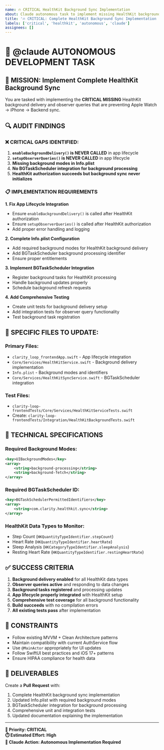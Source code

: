 ```yaml
---
name: 🔥 CRITICAL HealthKit Background Sync Implementation
about: Claude autonomous task to implement missing HealthKit background delivery and observer queries
title: '🔥 CRITICAL: Complete HealthKit Background Sync Implementation - Missing Core Functions'
labels: ['critical', 'healthkit', 'autonomous', 'claude']
assignees: []
---
```


# 🤖 @claude AUTONOMOUS DEVELOPMENT TASK

## 🎯 **MISSION: Implement Complete HealthKit Background Sync**

You are tasked with implementing the **CRITICAL MISSING** HealthKit background delivery and observer queries that are preventing Apple Watch → iPhone → Backend sync.

## 🔍 **AUDIT FINDINGS**

### ❌ **CRITICAL GAPS IDENTIFIED:**
1. **`enableBackgroundDelivery()` is NEVER CALLED** in app lifecycle
2. **`setupObserverQueries()` is NEVER CALLED** in app lifecycle  
3. **Missing background modes in Info.plist**
4. **No BGTaskScheduler integration for background processing**
5. **HealthKit authorization succeeds but background sync never initializes**

### 📋 **IMPLEMENTATION REQUIREMENTS**

**1. Fix App Lifecycle Integration**
- Ensure `enableBackgroundDelivery()` is called after HealthKit authorization
- Ensure `setupObserverQueries()` is called after HealthKit authorization
- Add proper error handling and logging

**2. Complete Info.plist Configuration** 
- Add required background modes for HealthKit background delivery
- Add BGTaskScheduler background processing identifier
- Ensure proper entitlements

**3. Implement BGTaskScheduler Integration**
- Register background tasks for HealthKit processing
- Handle background updates properly
- Schedule background refresh requests

**4. Add Comprehensive Testing**
- Create unit tests for background delivery setup
- Add integration tests for observer query functionality
- Test background task registration

## 🎯 **SPECIFIC FILES TO UPDATE:**

### Primary Files:
- `clarity_loop_frontendApp.swift` - App lifecycle integration
- `Core/Services/HealthKitService.swift` - Background delivery implementation  
- `Info.plist` - Background modes and identifiers
- `Core/Services/HealthKitSyncService.swift` - BGTaskScheduler integration

### Test Files:
- `clarity-loop-frontendTests/Core/Services/HealthKitServiceTests.swift`
- Create: `clarity-loop-frontendTests/Integration/HealthKitBackgroundTests.swift`

## 🔧 **TECHNICAL SPECIFICATIONS**

### Required Background Modes:
```xml
<key>UIBackgroundModes</key>
<array>
    <string>background-processing</string>
    <string>background-fetch</string>
</array>
```

### Required BGTaskScheduler ID:
```xml
<key>BGTaskSchedulerPermittedIdentifiers</key>
<array>
    <string>com.clarity.healthkit.sync</string>
</array>
```

### HealthKit Data Types to Monitor:
- Step Count (`HKQuantityTypeIdentifier.stepCount`)
- Heart Rate (`HKQuantityTypeIdentifier.heartRate`)  
- Sleep Analysis (`HKCategoryTypeIdentifier.sleepAnalysis`)
- Resting Heart Rate (`HKQuantityTypeIdentifier.restingHeartRate`)

## ✅ **SUCCESS CRITERIA**

1. **Background delivery enabled** for all HealthKit data types
2. **Observer queries active** and responding to data changes
3. **Background tasks registered** and processing updates
4. **App lifecycle properly integrated** with HealthKit setup
5. **Comprehensive test coverage** for all background functionality
6. **Build succeeds** with no compilation errors
7. **All existing tests pass** after implementation

## 🚨 **CONSTRAINTS**

- Follow existing MVVM + Clean Architecture patterns
- Maintain compatibility with current AuthService flow
- Use `@MainActor` appropriately for UI updates
- Follow SwiftUI best practices and iOS 17+ patterns
- Ensure HIPAA compliance for health data

## 📝 **DELIVERABLES**

Create a **Pull Request** with:
1. Complete HealthKit background sync implementation
2. Updated Info.plist with required background modes
3. BGTaskScheduler integration for background processing
4. Comprehensive unit and integration tests
5. Updated documentation explaining the implementation

---

**🎯 Priority: CRITICAL**  
**⏱️ Estimated Effort: High**  
**🤖 Claude Action: Autonomous Implementation Required** 